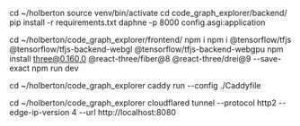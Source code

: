 cd ~/holberton
source venv/bin/activate
cd code_graph_explorer/backend/
pip install -r requirements.txt
daphne -p 8000 config.asgi:application


cd ~/holberton/code_graph_explorer/frontend/
npm i
npm i @tensorflow/tfjs @tensorflow/tfjs-backend-webgl @tensorflow/tfjs-backend-webgpu
npm install three@0.160.0 @react-three/fiber@8 @react-three/drei@9 --save-exact
npm run dev


cd ~/holberton/code_graph_explorer
caddy run --config ./Caddyfile


cd ~/holberton/code_graph_explorer
cloudflared tunnel --protocol http2 --edge-ip-version 4 --url http://localhost:8080


